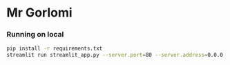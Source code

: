 # Mr Gorlomi

### Running on local
```bash
pip install -r requirements.txt
streamlit run streamlit_app.py --server.port=80 --server.address=0.0.0.0
```

